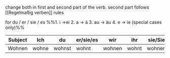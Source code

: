 change both in first and second part of the verb.
second part follows [[Regelmaßig verben]] rules

for du / er / sie / es 
%%1. i ->ei
2. a -> ä
3. au -> äu
4. e -> ie (special cases only)%%


|Subject|Ich|du|er/sie/es|wir|ihr|sie/Sie |
|-------|---|--|---------|---|----|--------|
|Wohnen |wohne|wohnst|wohnt|wohnen|wohnt|wohnen|